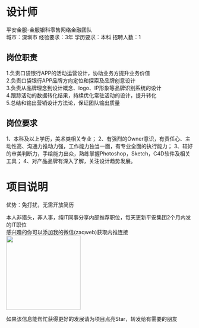 # 设计师
平安金服-金服银科零售网络金融团队  
城市：深圳市 经验要求：3年 学历要求：本科  招聘人数：1

## 岗位职责
1.负责口袋银行APP的活动运营设计，协助业务方提升业务价值   
2.负责口袋银行APP品牌方向定位和探索及品牌创意设计   
3.负责从品牌理念到设计概念、logo、IP形象等品牌识别系统的设计   
4.跟踪活动的数据转化结果，持续优化常驻活动的设计，提升转化   
5.总结和输出营销设计方法论，保证团队输出质量

## 岗位要求
1、本科及以上学历，美术类相关专业； 2、有强烈的Owner意识，有责任心、主动性高、沟通力推动力强，工作能力独当一面，有专业全面的执行能力； 3、较好的审美判断力，手绘能力出众，熟练掌握Photoshop，Sketch，C4D软件及相关工具； 4、对产品品牌有深入了解，关注设计趋势发展。

# 项目说明

优势：免打扰，无需开放简历

本人非猎头，非人事，纯IT同事分享内部推荐职位，每天更新平安集团2个月内发的IT职位  
感兴趣的你可以添加我的微信(zaqweb)获取内推连接  
<img src="https://github.com/zaqweb/PA-IT-JOBS/blob/master/WechatICode.jpeg"  height="200" width="200">

如果该信息能帮忙获得更好的发展请为项目点亮Star，转发给有需要的朋友




